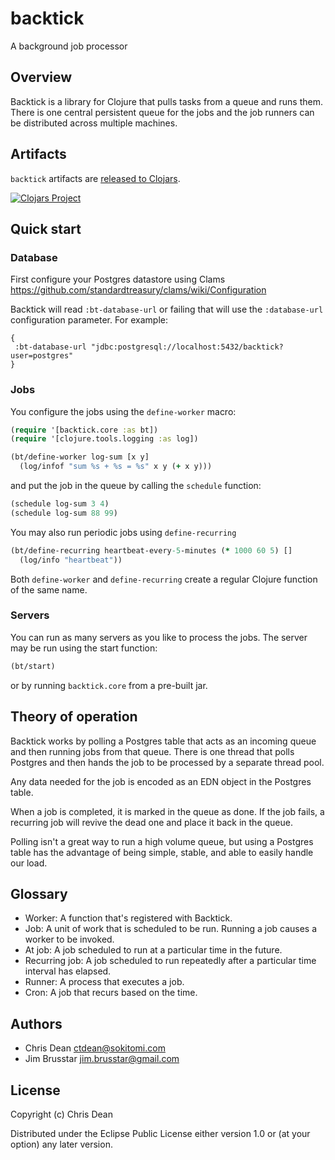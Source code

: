 # backtick

A background job processor

## Overview

Backtick is a library for Clojure that pulls tasks from a queue and
runs them.  There is one central persistent queue for the jobs and the
job runners can be distributed across multiple machines.

## Artifacts

`backtick` artifacts are [released to Clojars](https://clojars.org/clj-time/clj-time).

[![Clojars Project](http://clojars.org/ctdean/backtick/latest-version.svg)](http://clojars.org/ctdean/backtick)

## Quick start

### Database

First configure your Postgres datastore using Clams
https://github.com/standardtreasury/clams/wiki/Configuration

Backtick will read `:bt-database-url` or failing that will use the
`:database-url` configuration parameter.  For example:

```
{
 :bt-database-url "jdbc:postgresql://localhost:5432/backtick?user=postgres"
}
```

### Jobs

You configure the jobs using the `define-worker` macro:

``` clj
(require '[backtick.core :as bt])
(require '[clojure.tools.logging :as log])

(bt/define-worker log-sum [x y]
  (log/infof "sum %s + %s = %s" x y (+ x y)))
```

and put the job in the queue by calling the `schedule` function:

``` clj
(schedule log-sum 3 4)
(schedule log-sum 88 99)
```

You may also run periodic jobs using `define-recurring`

``` clj
(bt/define-recurring heartbeat-every-5-minutes (* 1000 60 5) []
  (log/info "heartbeat"))
```

Both `define-worker` and `define-recurring` create a regular Clojure
function of the same name.

### Servers

You can run as many servers as you like to process the jobs.  The
server may be run using the start function:

``` clj
(bt/start)
```

or by running `backtick.core` from a pre-built jar.

## Theory of operation

Backtick works by polling a Postgres table that acts as an incoming
queue and then running jobs from that queue.  There is one thread that
polls Postgres and then hands the job to be processed by a separate
thread pool.

Any data needed for the job is encoded as an EDN object in the
Postgres table.

When a job is completed, it is marked in the queue as done.  If the
job fails, a recurring job will revive the dead one and place it back
in the queue.

Polling isn't a great way to run a high volume queue, but using a
Postgres table has the advantage of being simple, stable, and able to
easily handle our load.

## Glossary

- Worker: A function that's registered with Backtick.
- Job: A unit of work that is scheduled to be run. Running a job
  causes a worker to be invoked.
- At job: A job scheduled to run at a particular time in the future.
- Recurring job: A job scheduled to run repeatedly after a particular time interval
  has elapsed.
- Runner: A process that executes a job.
- Cron: A job that recurs based on the time.

## Authors

- Chris Dean <ctdean@sokitomi.com>
- Jim Brusstar <jim.brusstar@gmail.com>

## License

Copyright (c) Chris Dean

Distributed under the Eclipse Public License either version 1.0 or (at
your option) any later version.
